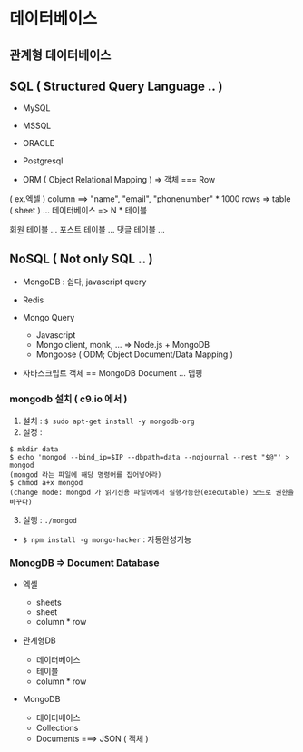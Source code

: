 # 데이터베이스


## 관계형 데이터베이스
## SQL ( Structured Query Language .. )

- MySQL
- MSSQL
- ORACLE
- Postgresql

- ORM ( Object Relational Mapping ) => 객체 === Row


( ex.엑셀 )
column ==> "name", "email", "phonenumber" * 1000 rows => table ( sheet ) ...
데이터베이스 => N * 테이블

회원 테이블 ...
포스트 테이블 ...
댓글 테이블 ...


## NoSQL ( Not only SQL .. )

- MongoDB : 쉽다, javascript query
- Redis

- Mongo Query
    - Javascript
    - Mongo client, monk, ... => Node.js + MongoDB
    - Mongoose ( ODM; Object Document/Data Mapping )


- 자바스크립트 객체 == MongoDB Document ... 맵핑


### mongodb 설치 ( c9.io 에서 ) 
1. 설치 : `$ sudo apt-get install -y mongodb-org`
2. 설정 : 
```
$ mkdir data
$ echo 'mongod --bind_ip=$IP --dbpath=data --nojournal --rest "$@"' > mongod
(mongod 라는 파일에 해당 명령어를 집어넣어라)
$ chmod a+x mongod
(change mode: mongod 가 읽기전용 파일에에서 실행가능한(executable) 모드로 권한을 바꾸다)
```
3. 실행 : `./mongod`

- `$ npm install -g mongo-hacker` : 자동완성기능

### MonogDB => Document Database

- 엑셀
    - sheets
    - sheet
    - column * row

- 관계형DB
    - 데이터베이스
    - 테이블
    - column * row

- MongoDB
    - 데이터베이스
    - Collections
    - Documents ===> JSON ( 객체 )
